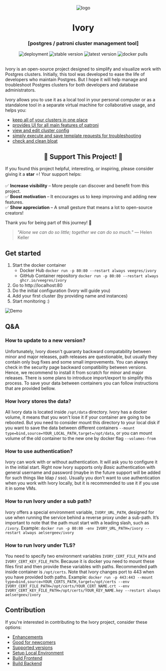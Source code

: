 <div style="text-align: center;" align="center">
   <img src="web/public/ivory.png" alt="logo" />

   # Ivory
   ### [postgres / patroni cluster management tool]

   <img src="https://img.shields.io/github/deployments/veegres/ivory/production" alt="deployment" />
   <img src="https://img.shields.io/docker/v/aelsergeev/ivory/latest?label=stable" alt="stable version" />
   <img src="https://img.shields.io/docker/v/aelsergeev/ivory?label=latest" alt="latest version" />
   <img src="https://img.shields.io/docker/pulls/aelsergeev/ivory" alt="docker pulls" />
</div>

<br>

Ivory is an open-source project designed to simplify and visualize work with Postgres clusters.
Initially, this tool was developed to ease the life of developers who maintain Postgres.
But I hope it will help manage and troubleshoot Postgres clusters for both developers and database administrators.

Ivory allows you to use it as a local tool in your personal computer or as a standalone tool
in a separate virtual machine for collaborative usage, and helps you:
- [keep all of your clusters in one place](doc/clusters.md)
- [provides UI for all main features of patroni](doc/overview.md)
- [view and edit cluster config](doc/config.md)
- [simply execute and save template requests for troubleshooting](doc/instance.md)
- [check and clean bloat](doc/bloat.md)

<div align="center">
  <h2>🌟 Support This Project! 🌟</h2>
</div>

If you found this project helpful, interesting, or inspiring, please consider giving it a **star** ⭐! Your support helps:

✅ **Increase visibility** – More people can discover and benefit from this project.  
✅ **Boost motivation** – It encourages us to keep improving and adding new features.  
✅ **Show appreciation** – A small gesture that means a lot to open-source creators!

Thank you for being part of this journey! 🚀

> *"Alone we can do so little; together we can do so much."* — Helen Keller

## Get started
1. Start the docker container
   - Docker Hub `docker run -p 80:80 --restart always veegres/ivory`
   - GitHub Container repository `docker run -p 80:80 --restart always ghcr.io/veegres/ivory`
2. Go to http://localhost:80
3. Do the initial configuration (Ivory will guide you)
4. Add your first cluster (by providing name and instances)
5. Start monitoring :)

![Demo](doc/images/demo.gif)

## Q&A

### How to update to a new version?
Unfortunately, Ivory doesn't guaranty backward compatability between minor and major releases, path releases
are questionable, but usually they contain only bug fixes and some small improvements. You can always check
in the security page backward compatibility between versions. Hence, we recommend to install it from scratch
for minor and major releases. There is some plans to introduce import/export to simplify this process. To save
your data between containers you can follow instructions that are provided bellow.

### How Ivory stores the data?
All Ivory data is located inside `/opt/data` directory. Ivory has a docker volume, it means that you won't
lose it if your container are going to be rebooted. But you need to consider mount this directory to your 
local disk if you want to save the data between different containers 
`--mount type=bind,source=YOUR_LOCAL_PATH,target=/opt/data`, or you can mount volume of the 
old container to the new one by docker flag `--volumes-from`

### How to use authentication?
Ivory can work with or without authentication. It will ask you to configure it in the initial start. Right now
Ivory supports only _Basic_ authentication with general username and password (maybe in the future support
will be added for such things like ldap / sso). Usually you don't want to use authentication when you work 
with Ivory locally, but it is recommended to use it if you use it in some VMs.

### How to run Ivory under a sub path?
Ivory offers a special environment variable, `IVORY_URL_PATH`, designed for use when running the service behind 
a reverse proxy under a sub-path. It’s important to note that the path must start with a leading slash, such 
as `/ivory`. Example: `docker run -p 80:80 -env IVORY_URL_PATH=/ivory --restart always aelsergeev/ivory`

### How to run Ivory under TLS?
You need to specify two environment variables `IVORY_CERT_FILE_PATH` and `IVORY_CERT_KEY_FILE_PATH`. Because it is
docker you need to mount these files first and then provide these variables with paths. Recommended path inside
container is `/opt/certs`. Note that Ivory changes port to 443 when you have provided both paths.
Example: `docker run -p 443:443 --mount type=bind,source=YOUR_CERTS_PATH,target=/opt/certs
--env IVORY_CERT_FILE_PATH=/opt/certs/YOUR_CERT_NAME.crt --env IVORY_CERT_KEY_FILE_PATH=/opt/certs/YOUR_KEY_NAME.key
--restart always aelsergeev/ivory`

## Contribution

If you're interested in contributing to the Ivory project, consider these options:

- [Enhancements](https://github.com/veegres/ivory/issues)
- [Good for newcomers](https://github.com/veegres/ivory/issues?q=is%3Aissue+is%3Aopen+label%3A%22good+first+issue%22)
- [Supported versions](SECURITY.md)
- [Setup Local Environment](docker/ivory-dev/README.md)
- [Build Frontend](web/README.md)
- [Build Backend](service/README.md)
